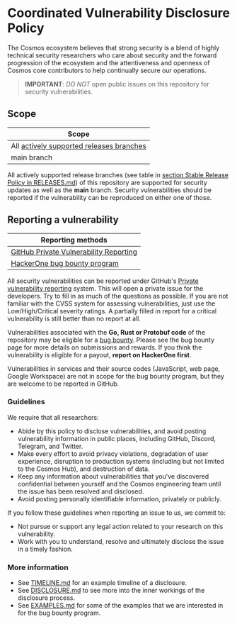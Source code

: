# Coordinated Vulnerability Disclosure Policy

The Cosmos ecosystem believes that strong security is a blend of highly
technical security researchers who care about security and the forward
progression of the ecosystem and the attentiveness and openness of Cosmos core
contributors to help continually secure our operations.

> **IMPORTANT**: *DO NOT* open public issues on this repository for security
> vulnerabilities.

## Scope

| Scope                                                                           |
|---------------------------------------------------------------------------------|
| All [actively supported releases branches](./RELEASES.md#stable-release-policy) |
| main branch                                                                     |

All actively supported release branches (see table in [section Stable Release Policy in RELEASES.md](./RELEASES.md#stable-release-policy))
of this repository are supported for security updates as well as the **main**
branch. Security vulnerabilities should be reported if the vulnerability can be
reproduced on either one of those.

## Reporting a vulnerability

| Reporting methods                                             |
|---------------------------------------------------------------|
| [GitHub Private Vulnerability Reporting][gh-private-advisory] |
| [HackerOne bug bounty program][h1]                            |

All security vulnerabilities can be reported under GitHub's [Private
vulnerability reporting][gh-private-advisory] system. This will open a private
issue for the developers. Try to fill in as much of the questions as possible.
If you are not familiar with the CVSS system for assessing vulnerabilities, just
use the Low/High/Critical severity ratings. A partially filled in report for a
critical vulnerability is still better than no report at all.

Vulnerabilities associated with the **Go, Rust or Protobuf code** of the
repository may be eligible for a [bug bounty][h1]. Please see the bug bounty
page for more details on submissions and rewards. If you think the vulnerability
is eligible for a payout, **report on HackerOne first**.

Vulnerabilities in services and their source codes (JavaScript, web page, Google
Workspace) are not in scope for the bug bounty program, but they are welcome to
be reported in GitHub.

### Guidelines

We require that all researchers:

- Abide by this policy to disclose vulnerabilities, and avoid posting
  vulnerability information in public places, including GitHub, Discord,
  Telegram, and Twitter.
- Make every effort to avoid privacy violations, degradation of user experience,
  disruption to production systems (including but not limited to the Cosmos
  Hub), and destruction of data.
- Keep any information about vulnerabilities that you’ve discovered confidential
  between yourself and the Cosmos engineering team until the issue has been
  resolved and disclosed.
- Avoid posting personally identifiable information, privately or publicly.

If you follow these guidelines when reporting an issue to us, we commit to:

- Not pursue or support any legal action related to your research on this
  vulnerability.
- Work with you to understand, resolve and ultimately disclose the issue in a
  timely fashion.

### More information

- See [TIMELINE.md] for an example timeline of a disclosure.
- See [DISCLOSURE.md] to see more into the inner workings of the disclosure
  process.
- See [EXAMPLES.md] for some of the examples that we are interested in for the
  bug bounty program.

[gh-private-advisory]: https://github.com/cosmos/ibc-go/security/advisories/new
[h1]: https://hackerone.com/cosmos
[TIMELINE.md]: https://github.com/cosmos/security/blob/main/TIMELINE.md
[DISCLOSURE.md]: https://github.com/cosmos/security/blob/main/DISCLOSURE.md
[EXAMPLES.md]: https://github.com/cosmos/security/blob/main/EXAMPLES.md
